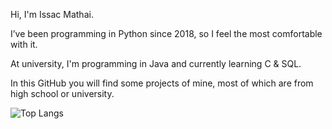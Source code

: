 Hi, I'm Issac Mathai.

I’ve been programming in Python since 2018, so I feel the most comfortable with it. 

At university, I'm programming in Java and currently learning C & SQL.

In this GitHub you will find some projects of mine, most of which are from high school or university. 
<!---
- 💞️ I’m looking to collaborate on ...
- 📫 How to reach me ...
IssacMathai/IssacMathai is a ✨ special ✨ repository because its `README.md` (this file) appears on your GitHub profile.
You can click the Preview link to take a look at your changes.
--->
![Top Langs](https://github-readme-stats.vercel.app/api/top-langs/?username=IssacMathai&layout=compact)

